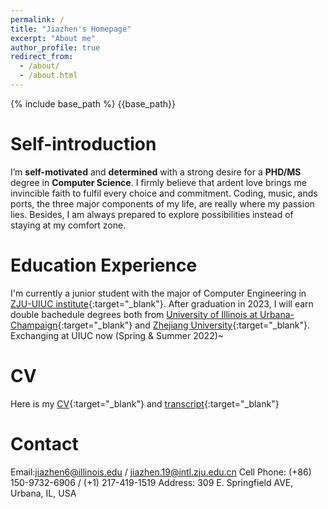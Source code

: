```yaml
---
permalink: /
title: "Jiazhen's Homepage"
excerpt: "About me"
author_profile: true
redirect_from: 
  - /about/
  - /about.html
---
```


{% include base_path %}
{{base_path}}

Self-introduction
===
I’m **self-motivated** and **determined** with a strong desire for a **PHD/MS** degree in **Computer Science**. I firmly believe that ardent love brings me invincible faith to fulfil every choice and commitment. Coding, music, ands ports, the three major components of my life, are really where my passion lies. Besides, I am always prepared to explore possibilities instead of staying at my comfort zone.

Education Experience
===
I'm currently a junior student with the major of Computer Engineering in [ZJU-UIUC institute](https://zjui.intl.zju.edu.cn/en){:target="_blank"}. After graduation in 2023, I will earn double bachedule degrees both from [University of Illinois at Urbana-Champaign](https://illinois.edu/index.html){:target="_blank"} and [Zhejiang University](https://www.zju.edu.cn/english/){:target="_blank"}. 
Exchanging at UIUC now (Spring & Summer 2022)~

CV
===
Here is my [CV](../files/CV.pdf){:target="_blank"} and [transcript](../files/transcript.pdf){:target="_blank"}

Contact
===
Email:[jiazhen6@illinois.edu](mailto:jiazhen6@illinois.edu) / [jiazhen.19@intl.zju.edu.cn](mailto:jiazhen.19@intl.zju.edu.cn)
Cell Phone: (+86) 150-9732-6906 / (+1) 217-419-1519
Address: 309 E. Springfield AVE, Urbana, IL, USA







